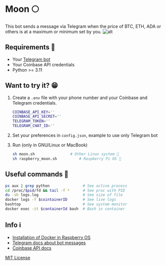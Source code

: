 # Moon 🌕

This bot sends a message via Telegram when the price of BTC, ETH, ADA or others is at a maximum or minimum set by you.
![alt](img.png)

## Requirements 📝

* Your [Telegram bot](https://core.telegram.org/bots)
* Your Coinbase API credentials
* Python >= 3.11

## Want to try it? 😁

1. Create a `.env` file with your phone number and your Coinbase and Telegram credentials.

    ```bash
    COINBASE_API_KEY=''
    COINBASE_API_SECRET=''
    TELEGRAM_TOKEN=''
    TELEGRAM_CHAT_ID=''
    ```

2. Set your preferences in `config.json`, example to use only Telegram bot
3. Run (only in GNU/Linux or MacBook)

    ```bash
    sh moon.sh                # Other Linux system 🐧
    sh raspberry_moon.sh          # Raspberry Pi OS 🍓
    ```

## Useful commands 🐧

```bash
ps aux | grep python               # See active process
cd /proc/$pid/fd && tail -f *      # See proc with PID
du -sh logs.log                    # See size of file
docker logs -f $cointainerID       # See live logs
bashtop                            # See system monitor
docker exec -it $containerId bash  # Bash in container
```

## Info ℹ️

* [Installation of Docker in Raspberry OS](https://docs.docker.com/engine/install/debian/#install-using-the-convenience-script)
* [Telegram docs about bot messages](https://core.telegram.org/bots/api#message)
* [Coinbase API docs](https://docs.cloud.coinbase.com/sign-in-with-coinbase/docs/api-users)

[MIT License](./LICENSE.md)